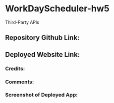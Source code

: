 # WorkDayScheduler-hw5
Third-Party APIs

## Repository Github Link:

## Deployed Website Link:

### Credits:

### Comments:

### Screenshot of Deployed App:
